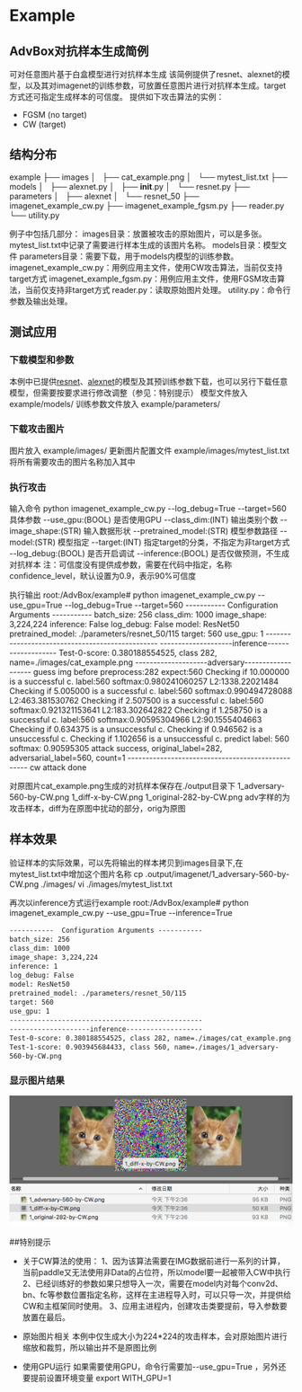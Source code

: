# Example
## AdvBox对抗样本生成简例
可对任意图片基于白盒模型进行对抗样本生成
该简例提供了resnet、alexnet的模型，以及其对imagenet的训练参数，可放置任意图片进行对抗样本生成。target方式还可指定生成样本的可信度。
提供如下攻击算法的实例：
- FGSM (no target)
- CW (target)
## 结构分布
example
├── images
│   ├── cat_example.png
│   └── mytest_list.txt
├── models
│   ├── alexnet.py
│   ├── __init__.py
│   └── resnet.py
├── parameters
│   ├── alexnet
│   └── resnet_50
├── imagenet_example_cw.py
├── imagenet_example_fgsm.py
├── reader.py
└── utility.py

例子中包括几部分：
images目录：放置被攻击的原始图片，可以是多张。mytest_list.txt中记录了需要进行样本生成的该图片名称。
models目录：模型文件
parameters目录：需要下载，用于models内模型的训练参数。
imagenet_example_cw.py：用例应用主文件，使用CW攻击算法，当前仅支持target方式
imagenet_example_fgsm.py：用例应用主文件，使用FGSM攻击算法，当前仅支持非target方式
reader.py：读取原始图片处理。
utility.py：命令行参数及输出处理。

## 测试应用
### 下载模型和参数
本例中已提供[resnet](http://paddle-imagenet-models.bj.bcebos.com/alexnet_model.tar)、[alexnet](http://paddle-imagenet-models.bj.bcebos.com/resnet_50_model.tar)的模型及其预训练参数下载，也可以另行下载任意模型，但需要按要求进行修改调整（参见：特别提示）
模型文件放入
	example/models/
训练参数文件放入
	example/parameters/
### 下载攻击图片
图片放入
	example/images/
更新图片配置文件
	example/images/mytest_list.txt
	将所有需要攻击的图片名称加入其中
### 执行攻击
输入命令
	python imagenet_example_cw.py  --log_debug=True --target=560
	具体参数
	--use_gpu:(BOOL) 是否使用GPU
	--class_dim:(INT) 输出类别个数
	--image_shape:(STR) 输入数据形状
	--pretrained_model:(STR) 模型参数路径
	--model:(STR) 模型指定
	--target:(INT) 指定target的分类，不指定为非target方式
	--log_debug:(BOOL) 是否开启调试
	--inference:(BOOL) 是否仅做预测，不生成对抗样本
	注：可信度没有提供成参数，需要在代码中指定，名称confidence_level，畎认设置为0.9，表示90%可信度

执行输出
	root:/AdvBox/example# python imagenet_example_cw.py --use_gpu=True --log_debug=True --target=560
	-----------  Configuration Arguments -----------
	batch_size: 256
	class_dim: 1000
	image_shape: 3,224,224
	inference: False
	log_debug: False
	model: ResNet50
	pretrained_model: ./parameters/resnet_50/115
	target: 560
	use_gpu: 1
	------------------------------------------------
	--------------------inference-------------------
	Test-0-score: 0.380188554525, class 282, name=./images/cat_example.png
	--------------------adversary-------------------
	guess img before preprocess:282  expect:560
	Checking if 10.000000 is a successful c.
	label:560 softmax:0.980241060257 L2:1338.22021484
	Checking if 5.005000 is a successful c.
	label:560 softmax:0.990494728088 L2:463.381530762
	Checking if 2.507500 is a successful c.
	label:560 softmax:0.921321153641 L2:183.302642822
	Checking if 1.258750 is a successful c.
	label:560 softmax:0.90595304966 L2:90.1555404663
	Checking if 0.634375 is a unsuccessful c.
	Checking if 0.946562 is a unsuccessful c.
	Checking if 1.102656 is a unsuccessful c.
	predict label: 560 softmax: 0.90595305
	attack success, original_label=282, adversarial_label=560, count=1
	--------------------------------------------------
	cw attack done

对原图片cat_example.png生成的对抗样本保存在./output目录下
	1_adversary-560-by-CW.png  1_diff-x-by-CW.png  1_original-282-by-CW.png
adv字样的为攻击样本，diff为在原图中扰动的部分，orig为原图

## 样本效果

验证样本的实际效果，可以先将输出的样本拷贝到images目录下,在mytest_list.txt中增加这个图片名称
	cp .output/imagenet/1_adversary-560-by-CW.png ./images/
	vi ./images/mytest_list.txt

再次以inference方式运行example
	root:/AdvBox/example# python imagenet_example_cw.py --use_gpu=True --inference=True
	
	-----------  Configuration Arguments -----------
	batch_size: 256
	class_dim: 1000
	image_shape: 3,224,224
	inference: 1
	log_debug: False
	model: ResNet50
	pretrained_model: ./parameters/resnet_50/115
	target: 560
	use_gpu: 1
	------------------------------------------------
	--------------------inference-------------------
	Test-0-score: 0.380188554525, class 282, name=./images/cat_example.png
	Test-1-score: 0.903945684433, class 560, name=./images/1_adversary-560-by-CW.png

### 显示图片结果
![图片对比](pic/cw验证结果.png)

##特别提示

- 关于CW算法的使用：
1、因为该算法需要在IMG数据前进行一系列的计算，当前paddle又无法使用非Data的占位符，所以model要一起被带入CW中执行
2、已经训练好的参数如果只想导入一次，需要在model内对每个conv2d、bn、fc等参数位置指定名称，这样在主进程导入时，可以只导一次，并提供给CW和主框架同时使用。
3、应用主进程内，创建攻击类要提前，导入参数要放置在最后。

- 原始图片相关
本例中仅生成大小为224*224的攻击样本，会对原始图片进行缩放和裁剪，所以输出并不是原图比例

- 使用GPU运行
如果需要使用GPU，命令行需要加--use_gpu=True ，另外还要提前设置环境变量
	export WITH_GPU=1

